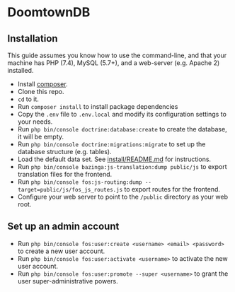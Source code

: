 # DoomtownDB

## Installation

This guide assumes you know how to use the command-line,
and that your machine has PHP (7.4), MySQL (5.7+), and a web-server (e.g. Apache 2) installed.

- Install [composer](https://getcomposer.org/download/).
- Clone this repo.
- `cd` to it.
- Run `composer install` to install package dependencies
- Copy the `.env` file to `.env.local` and modify its configuration settings to your needs.
- Run `php bin/console doctrine:database:create` to create the  database, it will be empty.
- Run `php bin/console doctrine:migrations:migrate` to set up the database structure (e.g. tables).
- Load the default data set. See [install/README.md](install/README.md) for instructions.
- Run `php bin/console bazinga:js-translation:dump public/js` to export translation files for the frontend.
- Run `php bin/console fos:js-routing:dump --target=public/js/fos_js_routes.js` to export routes for the frontend.
- Configure your web server to point to the `/public` directory as your web root.

## Set up an admin account

- Run `php bin/console fos:user:create <username> <email> <password>` to create a new user account.
- Run `php bin/console fos:user:activate <username>` to activate the new user account.
- Run `php bin/console fos:user:promote --super <username>` to grant the user super-administrative powers.
